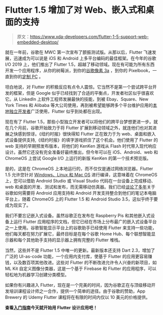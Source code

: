 # Flutter 1.5 增加了对 Web、嵌入式和桌面的支持

> 原文：<https://www.xda-developers.com/flutter-1-5-support-web-embedded-desktop/>

就在一年前，谷歌在 MWC 第一次宣布了颤振测试版。从那以后，Flutter 飞速发展，迅速成为可以说是 iOS 和 Android 上多平台编码的最佳框架。在今年的谷歌 I/O 2019 上，他们推出了 Flutter 1.5，超越了移动领域。现在有可能为所有东西开发一个应用程序，从你的树莓派，到你的[谷歌像素 3a](https://www.xda-developers.com/?p=259623&preview=true) ，到你的 Pixelbook，一直到你的[定制 PC](https://www.xda-developers.com/xdas-first-full-pc-build-an-all-amd-linux-desktop-featuring-ryzen-and-polaris/) 。

坦白地说，对 Flutter 的积极反应有点令人震惊。它当然不是第一个尝试跨平台开发的框架，但是 Google 似乎已经找到了合适的平衡点，开发者社区似乎很喜欢它。从 LinkedIn 上软件工程师发展最快的技能，到被 Ebay、Square、New York Times 和 Alibaba 等大公司使用，再到被希望能够跨多个平台维护应用的[本地独立开发者](https://www.youtube.com/watch?v=P5YzEcg6xJ8)广泛使用，Flutter 似乎到处都在出现。

现在有了 Flutter 1.5，那些小型独立开发者可以将他们的跨平台梦想更进一步。就在几个月前，谷歌开始致力于将 Flutter 扩展到移动领域之外，就连他们也对其进展之快感到惊讶。《纽约时报》很快得知 Flutter 正在致力于为 web、桌面和嵌入式设备提供支持,《纽约时报》的填字游戏抓住了这个机会。他们使用了 Flutter 的 web 支持的早期预发布版本，将他们的 KenKen 游戏从 Flash 时代带入现代响应设计。虽然它还没有完全准备好最终推出，但今年可以在 iOS、Android、web 和 ChromeOS 上尝试 Google I/O 上运行的新版 KenKen 的第一个技术预览版。

是的，这是在 ChromeOS 上本地运行的，而不仅仅是通过网络浏览器。Flutter 1.5 允许您针对 [Windows、Linux 和 Mac OS](https://github.com/flutter/flutter/wiki/Desktop-shells) 进行编译，这意味着在 ChromeOS 上，您可以借助 Android Studio 或 Visual Studio 代码在一台设备上完成移动、web 和桌面的开发、测试和发布，而无需移动仿真器。我们已经[谈论了多年](https://www.xda-developers.com/exploring-andromeda-a-look-at-the-challenges-awaiting-googles-next-voyage/)关于谷歌如何需要将 Android 应用支持和 Android 开发支持整合到他们的笔记本电脑平台上，随着 ChromeOS 上的 Flutter 1.5 和 Android Studio 3.5，这似乎终于要成为现实了。

我们不要忘记嵌入式设备。虽然谷歌正在发布在 Raspberry Pis 和其他嵌入式设备上运行 Flutter 应用程序的文档，但它已经在市场上分布最广的嵌入式设备平台之一上使用。谷歌智能显示平台上的谷歌助手已经使用 Flutter 来支持一些功能，他们每天都在努力扩展它，最终目标是在每个谷歌 Home Hub、每个联想智能显示器和每个其他助手支持的显示器上拥有完整的 Flutter 堆栈。

当然，这些并不是 Flutter 1.5 中唯一的更新。最新版本还支持 Dart 2.3，增加了广泛的 UI-as-code 功能，一个应用内支付库，使基于 Flutter 的应用更容易赚钱，以及数百项其他改进。这些对 Flutter 的不断改进允许令人兴奋的新项目，如 ML Kit 自定义图像分类器，这是一个基于 Firebase 和 Flutter 的应用程序，可以轻松地为机器学习创建分类模型。

如果你有兴趣进入 Flutter，现在是一个完美的时间，因为谷歌正在与顶级移动开发培训课程设计师之一合作，提供一个简单的途径。由于谷歌的赞助，App Brewery 的 Udemy Flutter 课程将在有限的时间内仅以 10 美元的价格提供。

**查看[入门指南](https://flutter.io/get-started/?utm_source=google&utm_medium=blog&utm_campaign=beta_get_started)今天就开始用 Flutter 设计应用吧！**